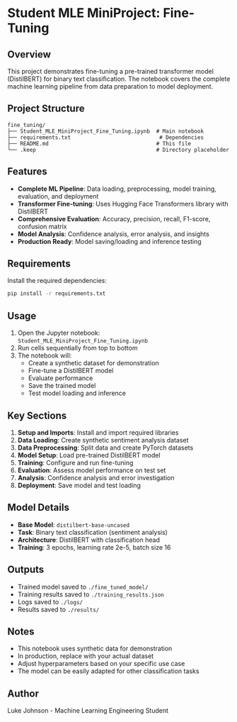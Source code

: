 # Student MLE MiniProject: Fine-Tuning

## Overview
This project demonstrates fine-tuning a pre-trained transformer model (DistilBERT) for binary text classification. The notebook covers the complete machine learning pipeline from data preparation to model deployment.

## Project Structure
```
fine_tuning/
├── Student_MLE_MiniProject_Fine_Tuning.ipynb  # Main notebook
├── requirements.txt                            # Dependencies
├── README.md                                  # This file
└── .keep                                      # Directory placeholder
```

## Features
- **Complete ML Pipeline**: Data loading, preprocessing, model training, evaluation, and deployment
- **Transformer Fine-tuning**: Uses Hugging Face Transformers library with DistilBERT
- **Comprehensive Evaluation**: Accuracy, precision, recall, F1-score, confusion matrix
- **Model Analysis**: Confidence analysis, error analysis, and insights
- **Production Ready**: Model saving/loading and inference testing

## Requirements
Install the required dependencies:
```bash
pip install -r requirements.txt
```

## Usage
1. Open the Jupyter notebook: `Student_MLE_MiniProject_Fine_Tuning.ipynb`
2. Run cells sequentially from top to bottom
3. The notebook will:
   - Create a synthetic dataset for demonstration
   - Fine-tune a DistilBERT model
   - Evaluate performance
   - Save the trained model
   - Test model loading and inference

## Key Sections
1. **Setup and Imports**: Install and import required libraries
2. **Data Loading**: Create synthetic sentiment analysis dataset
3. **Data Preprocessing**: Split data and create PyTorch datasets
4. **Model Setup**: Load pre-trained DistilBERT model
5. **Training**: Configure and run fine-tuning
6. **Evaluation**: Assess model performance on test set
7. **Analysis**: Confidence analysis and error investigation
8. **Deployment**: Save model and test loading

## Model Details
- **Base Model**: `distilbert-base-uncased`
- **Task**: Binary text classification (sentiment analysis)
- **Architecture**: DistilBERT with classification head
- **Training**: 3 epochs, learning rate 2e-5, batch size 16

## Outputs
- Trained model saved to `./fine_tuned_model/`
- Training results saved to `./training_results.json`
- Logs saved to `./logs/`
- Results saved to `./results/`

## Notes
- This notebook uses synthetic data for demonstration
- In production, replace with your actual dataset
- Adjust hyperparameters based on your specific use case
- The model can be easily adapted for other classification tasks

## Author
Luke Johnson - Machine Learning Engineering Student
